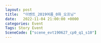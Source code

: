 ```yaml
---
layout: post
title:  "이벤트_2019여름_0화_오프닝"
date:   2022-11-04 21:00:00 +0000
categories: Event
Tags: Story Event
SceneCode: ["scene_evt190627_cp0_q1_s10"]
---
```

